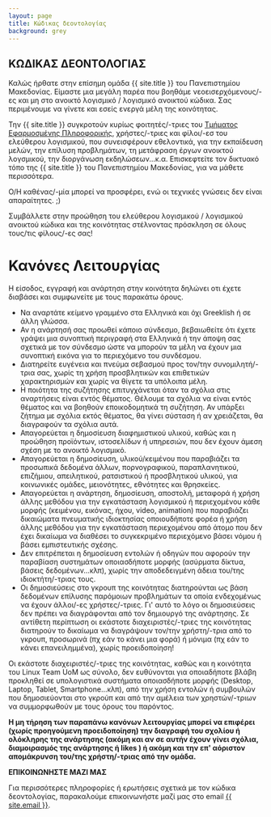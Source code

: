 ```yaml
---
layout: page
title: Κώδικας δεοντολογίας
background: grey
---
```


<div class="col-lg-12 text-center">
	<h2 class="section-heading text-uppercase">ΚΩΔΙΚΑΣ ΔΕΟΝΤΟΛΟΓΙΑΣ</h2>
</div>

Καλώς ήρθατε στην επίσημη ομάδα {{ site.title }} του Πανεπιστημίου Μακεδονίας. Είμαστε μια μεγάλη παρέα που βοηθάμε νεοεισερχόμενους/-ες και μη στο ανοικτό λογισμικό / λογισμικό ανοικτού κώδικα. Σας περιμένουμε να γίνετε και εσείς ενεργά μέλη της κοινότητας.

Την {{ site.title }} συγκροτούν κυρίως φοιτητές/-τριες του [Τμήματος Εφαρμοσμένης Πληροφορικής](https://uom.gr/dai), χρήστες/-τριες και φίλοι/-εσ του ελεύθερου λογισμικού, που συνεισφέρουν εθελοντικά, για την εκπαίδευση μελών, την επίλυση προβλημάτων, τη μετάφραση έργων ανοικτού λογσμικού, την διοργάνωση εκδηλώσεων...κ.α. Επισκεφτείτε τον δικτυακό τόπο της {{ site.title }} του Πανεπιστημίου Μακεδονίας, για να μάθετε περισσότερα.

Ο/Η καθένας/-μία μπορεί να προσφέρει, ενώ οι τεχνικές γνώσεις δεν είναι απαραίτητες. ;)

Συμβάλλετε στην προώθηση του ελεύθερου λογισμικού / λογισμικού ανοικτού κώδικα και της κοινότητας στέλνοντας πρόσκληση σε όλους τους/τις φίλους/-ες σας!

# Κανόνες Λειτουργίας

Η είσοδος, εγγραφή και ανάρτηση στην κοινότητα δηλώνει οτι έχετε διαβάσει και συμφωνείτε με τους παρακάτω όρους.

* Να αναρτάτε κείμενο γραμμένο στα Ελληνικά και όχι Greeklish ή σε άλλη γλώσσα.  
* Αν η ανάρτησή σας προωθεί κάποιο σύνδεσμο, βεβαιωθείτε ότι έχετε γράψει μια συνοπτική περιγραφή στα Ελληνικά ή την άποψη σας σχετικά με τον σύνδεσμο ώστε να μπορούν τα μέλη να έχουν μια συνοπτική εικόνα για το περιεχόμενο του συνδέσμου.  
* Διατηρείτε ευγένεια και πνεύμα σεβασμού προς τον/την συνομιλητή/-τρια σας, χωρίς τη χρήση προσβλητικών και επιθετικών χαρακτηρισμών και χωρίς να θίγετε τα υπόλοιπα μέλη.  
* Η ποιότητα της συζήτησης επιτυγχάνεται όταν τα σχόλια στις αναρτήσεις είναι εντός θέματος. Θέλουμε τα σχόλια να είναι εντός θέματος και να βοηθούν εποικοδομητικά τη συζήτηση. Αν υπάρξει ζήτημα με σχόλια εκτός θέματος, θα γίνει σύσταση ή αν χρειάζεται, θα διαγραφούν τα σχόλια αυτά.  
* Απαγορεύεται η δημοσίευση διαφημιστικού υλικού, καθώς και η προώθηση προϊόντων, ιστοσελίδων ή υπηρεσιών, που δεν έχουν άμεση σχέση με το ανοικτό λογισμικό.  
* Απαγορεύεται η δημοσίευση, υλικού/κειμένου που παραβιάζει τα προσωπικά δεδομένα άλλων, πορνογραφικού, παραπλανητικού, επιζήμιου, απειλητικού, ρατσιστικού ή προσβλητικού υλικού, για κοινωνικές ομάδες, μειονότητες, εθνότητες και θρησκείες.  
* Απαγορεύεται η ανάρτηση, δημοσίευση, αποστολή, μεταφορά ή χρήση άλλης μεθόδου για την εγκατάσταση λογισμικού ή περιεχομένου κάθε μορφής (κειμένου, εικόνας, ήχου, video, animation) που παραβιάζει δικαιώματα πνευματικής ιδιοκτησίας οποιουδήποτε φορέα ή χρήση άλλης μεθόδου για την εγκατάσταση περιεχομένου από άτομο που δεν έχει δικαίωμα να διαθέσει το συγκεκριμένο περιεχόμενο βάσει νόμου ή βάσει εμπιστευτικής σχέσης.  
* Δεν επιτρέπεται η δημοσίευση εντολών ή οδηγών που αφορούν την παραβίαση συστημάτων οποιασδήποτε μορφής (ασύρματα δίκτυα, βάσεις δεδομένων...κλπ), χωρίς την αποδεδειγμένη άδεια του/της ιδιοκτήτη/-τριας τους.  
* Οι δημοσιεύσεις στο γκρουπ της κοινότητας διατηρούνται ως βάση δεδομένων επίλυσης παρόμοιων προβλημάτων τα οποία ενδεχομένως να έχουν άλλοι/-ες χρήστες/-τριες. Γι' αυτό το λόγο οι δημοσιεύσεις δεν πρέπει να διαγράφονται από τον δημιουργό της ανάρτησης. Σε αντίθετη περίπτωση οι εκάστοτε διαχειριστές/-τριες της κοινότητας διατηρούν το δικαίωμα να διαγράψουν τον/την χρήστη/-τρια από το γκρουπ, προσωρινά (πχ εάν το κάνει μια φορά) ή μόνιμα (πχ εάν το κάνει επανειλημμένα), χωρίς προειδοποίηση!

Οι εκάστοτε διαχειριστές/-τριες της κοινότητας, καθώς και η κοινότητα του Linux Team UoM ως σύνολο, δεν ευθύνονται για οποιαδήποτε βλάβη προκληθεί σε υπολογιστικά συστήματα οποιασδήποτε μορφής (Desktop, Laptop, Tablet, Smartphone...κλπ), από την χρήση εντολών ή συμβουλών που δημοσιεύονται στο γκρούπ και από την αμέλεια των χρηστών/-τριων να συμμορφωθούν με τους όρους του παρόντος.

**Η μη τήρηση των παραπάνω κανόνων λειτουργίας μπορεί να επιφέρει (χωρίς προηγούμενη προειδοποίηση) την διαγραφή του σχολίου ή ολόκληρης της ανάρτησης (ακόμη και αν σε αυτήν έχουν γίνει σχόλια, διαμοιρασμός της ανάρτησης ή likes ) ή ακόμη και την επ' αόριστον απομάκρυνση του/της χρήστη/-τριας από την ομάδα.**

**ΕΠΙΚΟΙΝΩΝΗΣΤΕ ΜΑΖΙ ΜΑΣ**

Για περισσότερες πληροφορίες ή ερωτήσεις σχετικά με τον κώδικα δεοντολογίας, παρακαλούμε επικοινωνήστε μαζί μας στο email <a href="mailto:{{ site.email }}">{{ site.email }}</a>.
